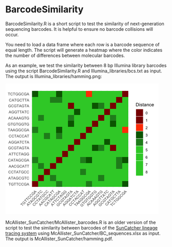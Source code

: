 # BarcodeSimilarity

BarcodeSimilarity.R is a short script to test the similarity of next-generation sequencing barcodes. It is helpful to ensure no barcode collisions will occur.

You need to load a data frame where each row is a barcode sequence of equal length. The script will generate a heatmap where the color indicates the number of differences between molecular barcodes.

As an example, we test the similarity between 8 bp Illumina library barcodes using the script BarcodeSimilarity.R and Illumina_libraries/bcs.txt as input. The output is Illumina_libraries/hamming.png:

![Alt text](Illumina_libraries/hamming.png)

McAllister_SunCatcher/McAllister_barcodes.R is an older version of the script to test the similarity between barcodes of the [SunCatcher lineage tracing system](https://doi.org/10.1038/s41467-022-31536-5) using McAllister_SunCatcher/BC_sequences.xlsx as input. The output is McAllister_SunCatcher/hamming.pdf.

